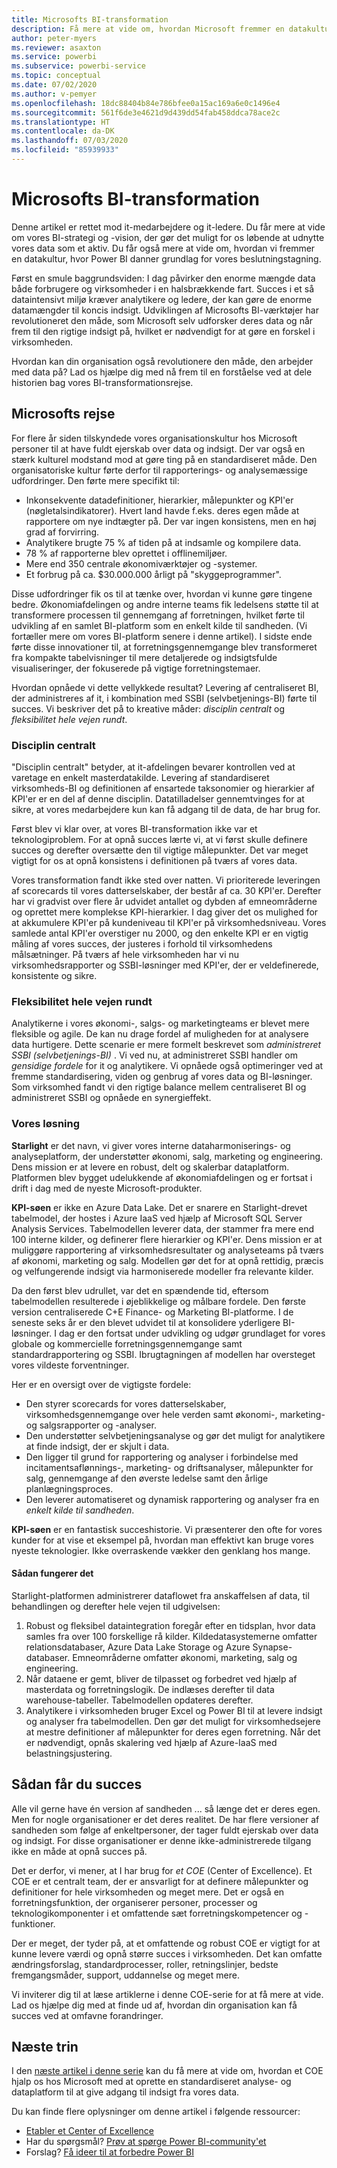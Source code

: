 ```yaml
---
title: Microsofts BI-transformation
description: Få mere at vide om, hvordan Microsoft fremmer en datakultur til forretningsmæssige beslutninger. I artiklen beskrives deres strategi og vision for BI.
author: peter-myers
ms.reviewer: asaxton
ms.service: powerbi
ms.subservice: powerbi-service
ms.topic: conceptual
ms.date: 07/02/2020
ms.author: v-pemyer
ms.openlocfilehash: 18dc88404b84e786bfee0a15ac169a6e0c1496e4
ms.sourcegitcommit: 561f6de3e4621d9d439dd54fab458ddca78ace2c
ms.translationtype: HT
ms.contentlocale: da-DK
ms.lasthandoff: 07/03/2020
ms.locfileid: "85939933"
---
```

# <a name="microsofts-bi-transformation"></a>Microsofts BI-transformation

Denne artikel er rettet mod it-medarbejdere og it-ledere. Du får mere at vide om vores BI-strategi og -vision, der gør det muligt for os løbende at udnytte vores data som et aktiv. Du får også mere at vide om, hvordan vi fremmer en datakultur, hvor Power BI danner grundlag for vores beslutningstagning.

Først en smule baggrundsviden: I dag påvirker den enorme mængde data både forbrugere og virksomheder i en halsbrækkende fart. Succes i et så dataintensivt miljø kræver analytikere og ledere, der kan gøre de enorme datamængder til koncis indsigt. Udviklingen af Microsofts BI-værktøjer har revolutioneret den måde, som Microsoft selv udforsker deres data og når frem til den rigtige indsigt på, hvilket er nødvendigt for at gøre en forskel i virksomheden.

Hvordan kan din organisation også revolutionere den måde, den arbejder med data på? Lad os hjælpe dig med nå frem til en forståelse ved at dele historien bag vores BI-transformationsrejse.

## <a name="microsoft-journey"></a>Microsofts rejse

For flere år siden tilskyndede vores organisationskultur hos Microsoft personer til at have fuldt ejerskab over data og indsigt. Der var også en stærk kulturel modstand mod at gøre ting på en standardiseret måde. Den organisatoriske kultur førte derfor til rapporterings- og analysemæssige udfordringer. Den førte mere specifikt til:

- Inkonsekvente datadefinitioner, hierarkier, målepunkter og KPI'er (nøgletalsindikatorer). Hvert land havde f.eks. deres egen måde at rapportere om nye indtægter på. Der var ingen konsistens, men en høj grad af forvirring.
- Analytikere brugte 75 % af tiden på at indsamle og kompilere data.
- 78 % af rapporterne blev oprettet i offlinemiljøer.
- Mere end 350 centrale økonomiværktøjer og -systemer.
- Et forbrug på ca. $30.000.000 årligt på "skyggeprogrammer".

Disse udfordringer fik os til at tænke over, hvordan vi kunne gøre tingene bedre. Økonomiafdelingen og andre interne teams fik ledelsens støtte til at transformere processen til gennemgang af forretningen, hvilket førte til udvikling af en samlet BI-platform som en enkelt kilde til sandheden. (Vi fortæller mere om vores BI-platform senere i denne artikel). I sidste ende førte disse innovationer til, at forretningsgennemgange blev transformeret fra kompakte tabelvisninger til mere detaljerede og indsigtsfulde visualiseringer, der fokuserede på vigtige forretningstemaer.

Hvordan opnåede vi dette vellykkede resultat? Levering af centraliseret BI, der administreres af it, i kombination med SSBI (selvbetjenings-BI) førte til succes. Vi beskriver det på to kreative måder: _disciplin centralt_ og _fleksibilitet hele vejen rundt_.

### <a name="discipline-at-the-core"></a>Disciplin centralt

"Disciplin centralt" betyder, at it-afdelingen bevarer kontrollen ved at varetage en enkelt masterdatakilde. Levering af standardiseret virksomheds-BI og definitionen af ensartede taksonomier og hierarkier af KPI'er er en del af denne disciplin. Datatilladelser gennemtvinges for at sikre, at vores medarbejdere kun kan få adgang til de data, de har brug for.

Først blev vi klar over, at vores BI-transformation ikke var et teknologiproblem. For at opnå succes lærte vi, at vi først skulle definere succes og derefter oversætte den til vigtige målepunkter. Det var meget vigtigt for os at opnå konsistens i definitionen på tværs af vores data.

Vores transformation fandt ikke sted over natten. Vi prioriterede leveringen af scorecards til vores datterselskaber, der består af ca. 30 KPI'er. Derefter har vi gradvist over flere år udvidet antallet og dybden af emneområderne og oprettet mere komplekse KPI-hierarkier. I dag giver det os mulighed for at akkumulere KPI'er på kundeniveau til KPI'er på virksomhedsniveau. Vores samlede antal KPI'er overstiger nu 2000, og den enkelte KPI er en vigtig måling af vores succes, der justeres i forhold til virksomhedens målsætninger. På tværs af hele virksomheden har vi nu virksomhedsrapporter og SSBI-løsninger med KPI'er, der er veldefinerede, konsistente og sikre.

### <a name="flexibility-at-the-edge"></a>Fleksibilitet hele vejen rundt

Analytikerne i vores økonomi-, salgs- og marketingteams er blevet mere fleksible og agile. De kan nu drage fordel af muligheden for at analysere data hurtigere. Dette scenarie er mere formelt beskrevet som _administreret SSBI (selvbetjenings-BI)_ . Vi ved nu, at administreret SSBI handler om _gensidige fordele_ for it og analytikere. Vi opnåede også optimeringer ved at fremme standardisering, viden og genbrug af vores data og BI-løsninger. Som virksomhed fandt vi den rigtige balance mellem centraliseret BI og administreret SSBI og opnåede en synergieffekt.

### <a name="our-solution"></a>Vores løsning

**Starlight** er det navn, vi giver vores interne dataharmoniserings- og analyseplatform, der understøtter økonomi, salg, marketing og engineering. Dens mission er at levere en robust, delt og skalerbar dataplatform. Platformen blev bygget udelukkende af økonomiafdelingen og er fortsat i drift i dag med de nyeste Microsoft-produkter.

**KPI-søen** er ikke en Azure Data Lake. Det er snarere en Starlight-drevet tabelmodel, der hostes i Azure IaaS ved hjælp af Microsoft SQL Server Analysis Services. Tabelmodellen leverer data, der stammer fra mere end 100 interne kilder, og definerer flere hierarkier og KPI'er. Dens mission er at muliggøre rapportering af virksomhedsresultater og analyseteams på tværs af økonomi, marketing og salg. Modellen gør det for at opnå rettidig, præcis og velfungerende indsigt via harmoniserede modeller fra relevante kilder.

Da den først blev udrullet, var det en spændende tid, eftersom tabelmodellen resulterede i øjeblikkelige og målbare fordele. Den første version centraliserede C+E Finance- og Marketing BI-platforme. I de seneste seks år er den blevet udvidet til at konsolidere yderligere BI-løsninger. I dag er den fortsat under udvikling og udgør grundlaget for vores globale og kommercielle forretningsgennemgange samt standardrapportering og SSBI. Ibrugtagningen af modellen har oversteget vores vildeste forventninger.

Her er en oversigt over de vigtigste fordele:

- Den styrer scorecards for vores datterselskaber, virksomhedsgennemgange over hele verden samt økonomi-, marketing- og salgsrapporter og -analyser.
- Den understøtter selvbetjeningsanalyse og gør det muligt for analytikere at finde indsigt, der er skjult i data.
- Den ligger til grund for rapportering og analyser i forbindelse med incitamentsaflønnings-, marketing- og driftsanalyser, målepunkter for salg, gennemgange af den øverste ledelse samt den årlige planlægningsproces.
- Den leverer automatiseret og dynamisk rapportering og analyser fra en _enkelt kilde til sandheden_.

**KPI-søen** er en fantastisk succeshistorie. Vi præsenterer den ofte for vores kunder for at vise et eksempel på, hvordan man effektivt kan bruge vores nyeste teknologier. Ikke overraskende vækker den genklang hos mange.

#### <a name="how-it-works"></a>Sådan fungerer det

Starlight-platformen administrerer dataflowet fra anskaffelsen af data, til behandlingen og derefter hele vejen til udgivelsen:

1. Robust og fleksibel dataintegration foregår efter en tidsplan, hvor data samles fra over 100 forskellige rå kilder. Kildedatasystemerne omfatter relationsdatabaser, Azure Data Lake Storage og Azure Synapse-databaser. Emneområderne omfatter økonomi, marketing, salg og engineering.
2. Når dataene er gemt, bliver de tilpasset og forbedret ved hjælp af masterdata og forretningslogik. De indlæses derefter til data warehouse-tabeller. Tabelmodellen opdateres derefter.
3. Analytikere i virksomheden bruger Excel og Power BI til at levere indsigt og analyser fra tabelmodellen. Den gør det muligt for virksomhedsejere at mestre definitioner af målepunkter for deres egen forretning. Når det er nødvendigt, opnås skalering ved hjælp af Azure-IaaS med belastningsjustering.

## <a name="deliver-success"></a>Sådan får du succes

Alle vil gerne have én version af sandheden ... så længe det er deres egen. Men for nogle organisationer er det deres realitet. De har flere versioner af sandheden som følge af enkeltpersoner, der tager fuldt ejerskab over data og indsigt. For disse organisationer er denne ikke-administrerede tilgang ikke en måde at opnå succes på.

Det er derfor, vi mener, at I har brug for _et COE_ (Center of Excellence). Et COE er et centralt team, der er ansvarligt for at definere målepunkter og definitioner for hele virksomheden og meget mere. Det er også en forretningsfunktion, der organiserer personer, processer og teknologikomponenter i et omfattende sæt forretningskompetencer og -funktioner.

Der er meget, der tyder på, at et omfattende og robust COE er vigtigt for at kunne levere værdi og opnå større succes i virksomheden. Det kan omfatte ændringsforslag, standardprocesser, roller, retningslinjer, bedste fremgangsmåder, support, uddannelse og meget mere.

Vi inviterer dig til at læse artiklerne i denne COE-serie for at få mere at vide. Lad os hjælpe dig med at finde ud af, hvordan din organisation kan få succes ved at omfavne forandringer.

## <a name="next-steps"></a>Næste trin

I den [næste artikel i denne serie](center-of-excellence-establish.md) kan du få mere at vide om, hvordan et COE hjalp os hos Microsoft med at oprette en standardiseret analyse- og dataplatform til at give adgang til indsigt fra vores data.

Du kan finde flere oplysninger om denne artikel i følgende ressourcer:

- [Etabler et Center of Excellence](center-of-excellence-establish.md)
- Har du spørgsmål? [Prøv at spørge Power BI-community'et](https://community.powerbi.com/)
- Forslag? [Få ideer til at forbedre Power BI](https://ideas.powerbi.com/)
